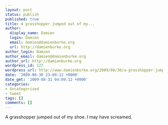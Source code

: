 ```yaml
---
layout: post
status: publish
published: true
title: A grasshopper jumped out of my...
author:
  display_name: Damien
  login: Damien
  email: damien@damienburke.org
  url: http://damienburke.org
author_login: Damien
author_email: damien@damienburke.org
author_url: http://damienburke.org
wordpress_id: 127
wordpress_url: http://www.damienburke.org/2009/08/30/a-grasshopper-jumped-out-of-my/
date: '2009-08-30 23:09:12 +0000'
date_gmt: '2009-08-31 04:09:12 +0000'
categories:
- Uncategorized
- tweet
tags: []
comments: []
---
```

<p>A grasshopper jumped out of my shoe. I may have screamed.</p>
